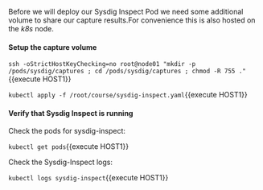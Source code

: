 Before we will deploy our Sysdig Inspect Pod we need some additional volume to share our capture results.For convenience this is also hosted on the *k8s* node.

#### Setup the capture volume

`ssh -oStrictHostKeyChecking=no root@node01 "mkdir -p /pods/sysdig/captures ; cd /pods/sysdig/captures ; chmod -R 755 ."`{{execute HOST1}}

`kubectl apply -f /root/course/sysdig-inspect.yaml`{{execute HOST1}}

#### Verify that Sysdig Inspect is running 

Check the pods for sysdig-inspect:

`kubectl get pods`{{execute HOST1}}

Check the Sysdig-Inspect logs:  

`kubectl logs sysdig-inspect`{{execute HOST1}}

